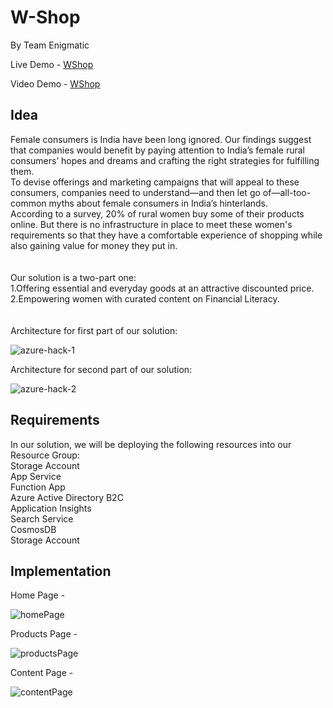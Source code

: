 # W-Shop 
By Team Enigmatic 

Live Demo - [WShop](https://wshopforruralwomen.z13.web.core.windows.net/index.html)

Video Demo - [WShop](https://drive.google.com/file/d/1u8xU3kG2jZ_z60NhoEWZ8PMyCFkxgW8O/view?usp=sharing)

## Idea

Female consumers is India have been long ignored. Our findings suggest that companies would benefit by paying attention to India’s female rural consumers’ hopes and dreams and crafting the right strategies for fulfilling them. <br />
To devise offerings and marketing campaigns that will appeal to these consumers, companies need to understand—and then let go of—all-too-common myths about female consumers in India’s hinterlands. <br />
According to a survey, 20% of rural women buy some of their products online. But there is no infrastructure in place to meet these women's requirements so that they have a comfortable experience of shopping while also gaining value for money they put in. <br />
<br /> <br />
Our solution is a two-part one: <br />
1.Offering essential and everyday goods at an attractive discounted price. <br />
2.Empowering women with curated content on Financial Literacy. <br />
<br /> <br />
Architecture for first part of our solution: <br />

![azure-hack-1](https://user-images.githubusercontent.com/74253329/174651579-83eb5bbd-3172-476a-b797-1e4f075545c9.png)

Architecture for second part of our solution: <br />

![azure-hack-2](https://user-images.githubusercontent.com/74253329/174651692-1725c3b0-835a-45d3-bd25-995df488834e.png)

## Requirements

In our solution, we will be deploying the following resources into our Resource Group: <br />
Storage Account <br />
App Service <br />
Function App <br />
Azure Active Directory B2C <br />
Application Insights <br />
Search Service <br />
CosmosDB <br />
Storage Account <br />

## Implementation

Home Page - 

![homePage](https://user-images.githubusercontent.com/50752220/180657093-536a4641-868d-4b54-b804-a4d124b016c3.png)

Products Page -

![productsPage](https://user-images.githubusercontent.com/50752220/180657104-f4d161f1-568c-4b4e-8b8f-f1744b59bff7.png)

Content Page -

![contentPage](https://user-images.githubusercontent.com/50752220/180657127-7f036c79-215a-4da7-a3eb-43c87b741fa5.png)

